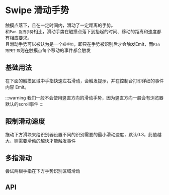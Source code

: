 <script setup>
  const columns = [
    { prop: 'attr', label: '属性' },
    { prop: 'desc', label: '说明' },
    { prop: 'type', label: '类型' },
    { prop: 'defaultValue', label: '默认值' }
  ]
  const data = [
    { attr: 'direction', type: 'enum', defaultValue: 'DIRECTION.ALL', desc: '需要识别的滑动方向' },
    { attr: 'threshold', type: 'number', defaultValue: '10(px)', desc: '识别成功的最小位移距离' },
    { attr: 'pointers', type: 'number', defaultValue: '1', desc: '需要识别的输入点数量' },
    { attr: 'velocity', type: 'number', defaultValue: '0.3', desc: '触摸点滑动的最小速度' }
  ]
</script>

# Swipe 滑动手势

触摸点落下，且在一定时间内，滑动了一定距离的手势。  
和`Pan 拖拽手势`相比，滑动手势在触摸点落下到抬起的时间、移动的距离和速度都有相应要求。  
且滑动手势可以被认为是一个`短手势`，即只在手势被识别后才会触发Emit，而`Pan 拖拽手势`则在触摸点每个移动的事件都会触发

## 基础用法

在下面的触摸区域中手指快速左右滑动，会触发提示，并在控制台打印详细的事件内容
Emit。

:::warning
我们一般不会使用竖直方向的滑动手势，因为竖直方向一般会有浏览器默认的scroll事件
:::

<demo src="swipe/demo-1.vue"></demo>

## 限制滑动速度

拖动下方滑块来给识别器设置不同的识别需要的最小滑动速度，默认0.3，此值越大，则需要滑动的越快才能触发事件

<demo src="swipe/demo-2.vue"></demo>

## 多指滑动

尝试两根手指在下方手势识别区域滑动

<demo src="swipe/demo-3.vue"></demo>

## API

<attr-table :columns="columns" :data="data"></attr-table>


